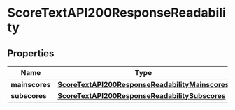 
# ScoreTextAPI200ResponseReadability

## Properties
| Name | Type | Description | Notes |
| ------------ | ------------- | ------------- | ------------- |
| **mainscores** | [**ScoreTextAPI200ResponseReadabilityMainscores**](ScoreTextAPI200ResponseReadabilityMainscores.md) |  |  [optional] |
| **subscores** | [**ScoreTextAPI200ResponseReadabilitySubscores**](ScoreTextAPI200ResponseReadabilitySubscores.md) |  |  [optional] |



